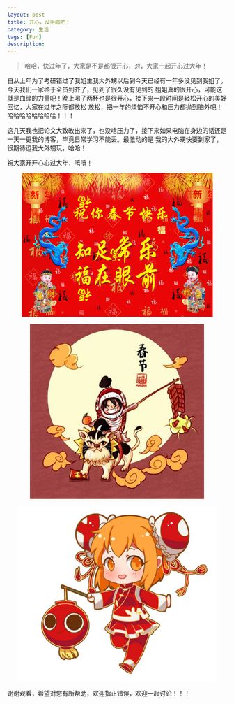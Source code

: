 ```yaml
---
layout: post
title: 开心，没毛病吧！
category: 生活
tags: [Fun]
description: 
---
```


> 哈哈，快过年了，大家是不是都很开心，对，大家一起开心过大年！

自从上年为了考研错过了我姐生我大外甥以后到今天已经有一年多没见到我姐了。今天我们一家终于全员到齐了，见到了很久没有见到的
姐姐真的很开心，可能这就是血缘的力量吧！晚上喝了两杯也是很开心，接下来一段时间是轻松开心的美好回忆，大家在过年之际都放松
放松，把一年的烦恼不开心和压力都抛到脑外吧！哈哈哈哈哈哈哈哈！！！

这几天我也把论文大致改出来了，也没啥压力了，接下来如果电脑在身边的话还是一天一更我的博客，毕竟日常学习不能丢。最激动的是
我的大外甥快要到家了，很期待逗我大外甥玩，哈哈！

祝大家开开心心过大年，嘻嘻！

<p align="center">
    <img src = '/assets/img/BPNetwork/HappyNewYear.gif'>                
</p>

<p align="center">
    <img src = '/assets/img/BPNetwork/NewYear.png' height = '400px'>                
</p>

<p align="center">
    <img src = '/assets/img/BPNetwork/NewYear1.png' height = '400px'>                
</p>

谢谢观看，希望对您有所帮助，欢迎指正错误，欢迎一起讨论！！！



